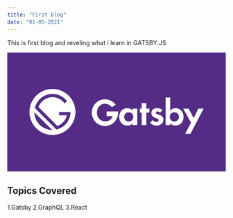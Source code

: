 ```yaml
---
title: "First blog"
date: "01-05-2021"
---
```


This is first blog and reveling what i learn in GATSBY.JS

![GatsbyJS](./gatsbyjs.png)

## Topics Covered

1.Gatsby
2.GraphQL
3.React